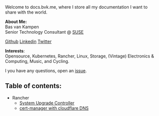 Welcome to docs.bvk.me, where I store all my documentation I want to share with the world.

**About Me:**  
Bas van Kampen  
Senior Technology Consultant @ [SUSE](https://www.suse.com)  

[Github](https://github.com/bvankampen) [Linkedin](https://www.linkedin.com/in/bas-van-kampen-082aa86) [Twitter](https://twitter.com/basvk)

**Interests**:  
Opensource, Kubernetes, Rancher, Linux, Storage, (Vintage) Electronics & Computing, Music, and Cycling.

I you have any questions, open an [issue](https://github.com/bvankampen/docs/issues).

## Table of contents:

- Rancher
  - [System Upgrade Controller](/rancher/system-upgrade-controller.md)
  - [cert-manager with cloudflare DNS](rancher/cert-manager-cloudflare.md)

